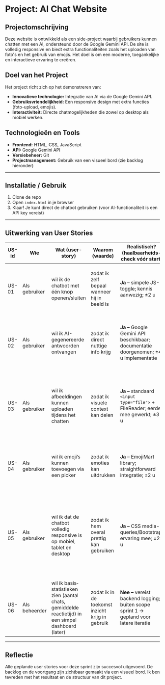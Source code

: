 # Project: AI Chat Website

## Projectomschrijving

Deze website is ontwikkeld als een side-project waarbij gebruikers kunnen chatten met een AI, ondersteund door de Google Gemini API. De site is volledig responsive en biedt extra functionaliteiten zoals het uploaden van foto's en het gebruik van emojis. Het doel is om een moderne, toegankelijke en interactieve ervaring te creëren.

## Doel van het Project

Het project richt zich op het demonstreren van:

- **Innovatieve technologie:** Integratie van AI via de Google Gemini API.
- **Gebruiksvriendelijkheid:** Een responsive design met extra functies (foto-upload, emojis).
- **Interactiviteit:** Directe chatmogelijkheden die zowel op desktop als mobiel werken.

## Technologieën en Tools

- **Frontend:** HTML, CSS, JavaScript
- **API:** Google Gemini API
- **Versiebeheer:** Git
- **Projectmanagement:** Gebruik van een visueel bord (zie backlog hieronder)

---

## Installatie / Gebruik

1. Clone de repo
2. Open `index.html` in je browser
3. Klaar! Je kunt direct de chatbot gebruiken (voor AI-functionaliteit is een API key vereist)
---

## Uitwerking van User Stories

| US-id | Wie| Wat (user-story)| Waarom (waarde)| Realistisch? (haalbaarheids-check vóór start)| Definition of Done (DoD)| Acceptatie­criteria (tests)| Prioriteit | Tijds­insch. |
|-------|---------------|--------------------------------------------------------------------------------------------------------------------|-----------------------------------------------------------------------------------------------------------|-------------------------------------------------------------------------------------------------------------------|------------------------------------------------------------------------------------------------------------------------------------|------------------------------------------------------------------------------------------------------------------------------|-----------|--------------|
| US-01 | Als gebruiker  | wil ik de chatbot met één knop openen/sluiten|zodat ik zelf bepaal wanneer hij in beeld is| **Ja –** simpele JS-toggle; kennis aanwezig; ±2 u| Toggle-knop zichtbaar<br> Venster opent/sluit zonder errors<br> Staat blijft behouden|  Knop zichtbaar<br> 1e klik opent, 2e sluit<br> Geen console-errors| Must| 2 u |
| US-02 | Als gebruiker  | wil ik AI-gegenereerde antwoorden ontvangen|zodat ik direct nuttige info krijg| **Ja –** Google Gemini API beschikbaar; documentatie doorgenomen; ±4 u implementatie| User-input naar API<br> Antwoord binnen 3 s|  200-response in Network tab<br> Antwoord <=3 s zichtbaar<br> Foutmelding bij API-error| Must| 4 u |
| US-03 | Als gebruiker  | wil ik afbeeldingen kunnen uploaden tijdens het chatten| zodat ik visuele context kan delen| **Ja –** standaard `<input type="file">` + FileReader; eerder mee gewerkt; ±3 u| JPG/PNG ≤1 MB selecteerbaar<br> Inline preview<br> Base64 of blob mee in API-payload|  File-input accepteert JPG/PNG<br> Preview vóór verzenden<br> Duidelijke foutmelding bij te groot of verkeerd bestand| Must| 3 u |
| US-04 | Als gebruiker  | wil ik emoji’s kunnen toevoegen via een picker| zodat ik emoties kan uitdrukken| **Ja –** EmojiMart library; straightforward integratie; ±2 u| Picker opent/sluit via knop<br> Emoji op cursor-positie in textarea|  Klik emoji-knop opent picker<br> Klik buiten sluit picker<br> Emoji verschijnt in tekstveld| Should | 2 u |
| US-05 | Als gebruiker  | wil ik dat de chatbot volledig responsive is op mobiel, tablet en desktop| zodat ik hem overal prettig kan gebruiken| **Ja –** CSS media-queries/Bootstrap; ervaring mee; ±2 u| Layout <768 px zonder horizontale scroll<br> Buttons bruikbaar<br>  Geen elementen buiten viewport<br> Chat bruikbaar op 320 px breed scherm| Must| 2 u |
| US-06 | Als beheerder | wil ik basis­statistieken zien (aantal chats, gemiddelde reactietijd) in een simpel dashboard (later)| zodat ik in de toekomst inzicht krijg in gebruik| **Nee –** vereist backend logging; buiten scope sprint 1 → gepland voor latere iteratie| — Wordt nu niet ontwikkeld| — N.v.t. in deze sprint| Won’t| — |

---

## Reflectie

Alle geplande user stories voor deze sprint zijn succesvol uitgevoerd.
De backlog en de voortgang zijn zichtbaar gemaakt via een visueel bord.
Ik ben tevreden met het resultaat en de structuur van dit project.
